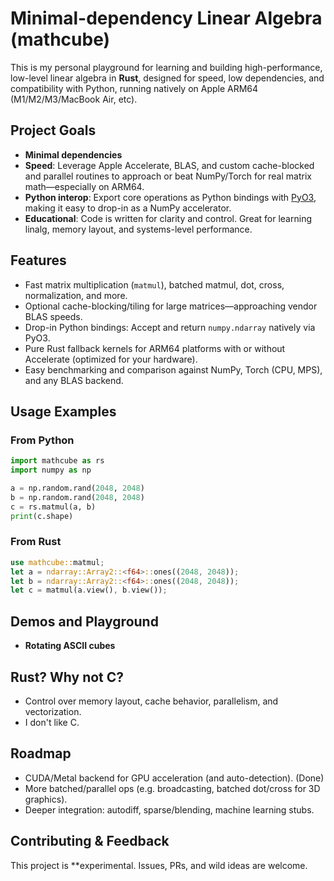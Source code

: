# Minimal-dependency Linear Algebra (mathcube)

This is my personal playground for learning and building high-performance, low-level linear algebra in **Rust**, designed for speed, low dependencies, and compatibility with Python, running natively on Apple ARM64 (M1/M2/M3/MacBook Air, etc).

## Project Goals

- **Minimal dependencies**
- **Speed**: Leverage Apple Accelerate, BLAS, and custom cache-blocked and parallel routines to approach or beat NumPy/Torch for real matrix math—especially on ARM64.
- **Python interop**: Export core operations as Python bindings with [PyO3](https://pyo3.rs/), making it easy to drop-in as a NumPy accelerator.
- **Educational**: Code is written for clarity and control. Great for learning linalg, memory layout, and systems-level performance.

## Features

- Fast matrix multiplication (`matmul`), batched matmul, dot, cross, normalization, and more.
- Optional cache-blocking/tiling for large matrices—approaching vendor BLAS speeds.
- Drop-in Python bindings: Accept and return `numpy.ndarray` natively via PyO3.
- Pure Rust fallback kernels for ARM64 platforms with or without Accelerate (optimized for your hardware).
- Easy benchmarking and comparison against NumPy, Torch (CPU, MPS), and any BLAS backend.

## Usage Examples

### From Python

```python
import mathcube as rs
import numpy as np

a = np.random.rand(2048, 2048)
b = np.random.rand(2048, 2048)
c = rs.matmul(a, b)
print(c.shape)
```

### From Rust

```rust
use mathcube::matmul;
let a = ndarray::Array2::<f64>::ones((2048, 2048));
let b = ndarray::Array2::<f64>::ones((2048, 2048));
let c = matmul(a.view(), b.view());
```

## Demos and Playground

- **Rotating ASCII cubes**

## Rust? Why not C?

- Control over memory layout, cache behavior, parallelism, and vectorization.
- I don't like C.

## Roadmap

- CUDA/Metal backend for GPU acceleration (and auto-detection). (Done)
- More batched/parallel ops (e.g. broadcasting, batched dot/cross for 3D graphics).
- Deeper integration: autodiff, sparse/blending, machine learning stubs.

## Contributing & Feedback

This project is **experimental. Issues, PRs, and wild ideas are welcome.
